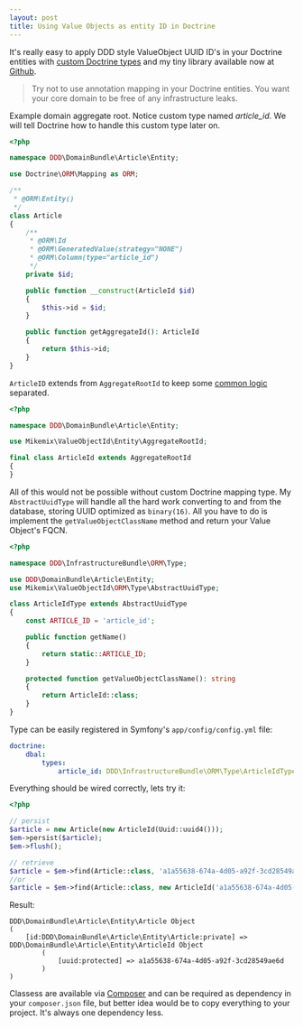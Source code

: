 ```yaml
---
layout: post
title: Using Value Objects as entity ID in Doctrine
---
```


It's really easy to apply DDD style ValueObject UUID ID's in your Doctrine entities with [custom Doctrine types](http://docs.doctrine-project.org/projects/doctrine-orm/en/latest/cookbook/custom-mapping-types.html) and my tiny library available now at [Github](https://github.com/mikemix/ddd-value-object-id).

> Try not to use annotation mapping in your Doctrine entities. You want your core domain to be free of any infrastructure leaks.

Example domain aggregate root. Notice custom type named _article_id_. We will tell Doctrine how to handle this custom type later on.

```php
<?php

namespace DDD\DomainBundle\Article\Entity;

use Doctrine\ORM\Mapping as ORM;

/**
 * @ORM\Entity()
 */
class Article
{
    /**
     * @ORM\Id
     * @ORM\GeneratedValue(strategy="NONE")
     * @ORM\Column(type="article_id")
     */
    private $id;

    public function __construct(ArticleId $id)
    {
        $this->id = $id;
    }

    public function getAggregateId(): ArticleId
    {
        return $this->id;
    }
}
```

`ArticleID` extends from `AggregateRootId` to keep some [common logic](https://github.com/mikemix/ddd-value-object-id/blob/master/src/Entity/AggregateRootId.php) separated.

```php
<?php

namespace DDD\DomainBundle\Article\Entity;

use Mikemix\ValueObjectId\Entity\AggregateRootId;

final class ArticleId extends AggregateRootId
{
}
```

All of this would not be possible without custom Doctrine mapping type. My `AbstractUuidType` will handle all the hard work converting to and from the database, storing UUID optimized as `binary(16)`. All you have to do is implement the `getValueObjectClassName` method and return your Value Object's FQCN.

```php
<?php

namespace DDD\InfrastructureBundle\ORM\Type;

use DDD\DomainBundle\Article\Entity;
use Mikemix\ValueObjectId\ORM\Type\AbstractUuidType;

class ArticleIdType extends AbstractUuidType
{
    const ARTICLE_ID = 'article_id';

    public function getName()
    {
        return static::ARTICLE_ID;
    }

    protected function getValueObjectClassName(): string
    {
        return ArticleId::class;
    }
}
```

Type can be easily registered in Symfony's `app/config/config.yml` file:

```yml
doctrine:
    dbal:
        types:
            article_id: DDD\InfrastructureBundle\ORM\Type\ArticleIdType
```

Everything should be wired correctly, lets try it:

```php
<?php

// persist
$article = new Article(new ArticleId(Uuid::uuid4()));
$em->persist($article);
$em->flush();

// retrieve
$article = $em->find(Article::class, 'a1a55638-674a-4d05-a92f-3cd28549ae6d');
//or
$article = $em->find(Article::class, new ArticleId('a1a55638-674a-4d05-a92f-3cd28549ae6d'));
```

Result:

```
DDD\DomainBundle\Article\Entity\Article Object
(
    [id:DDD\DomainBundle\Article\Entity\Article:private] => DDD\DomainBundle\Article\Entity\ArticleId Object
        (
            [uuid:protected] => a1a55638-674a-4d05-a92f-3cd28549ae6d
        )
)
```

Classess are available via [Composer](https://packagist.org/packages/mikemix/ddd-value-object-id) and can be required as dependency in your `composer.json` file, but better idea would be to copy everything to your project. It's always one dependency less.
